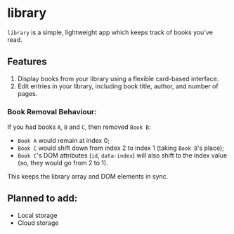 # library
`library` is a simple, lightweight app which keeps track of books you've read.

## Features
1. Display books from your library using a flexible card-based interface.
2. Edit entries in your library, including book title, author, and number of pages.

### Book Removal Behaviour:
If you had books `A`, `B` and `C`, then removed `Book B`:
- `Book A` would remain at index 0;
- `Book C` would shift down from index 2 to index 1 (taking `Book B`'s place);
- `Book C`'s DOM attributes (`id`, `data-index`) will also shift to the index value (so, they would go from 2 to 1).

This keeps the library array and DOM elements in sync.

## Planned to add:
- Local storage
- Cloud storage
